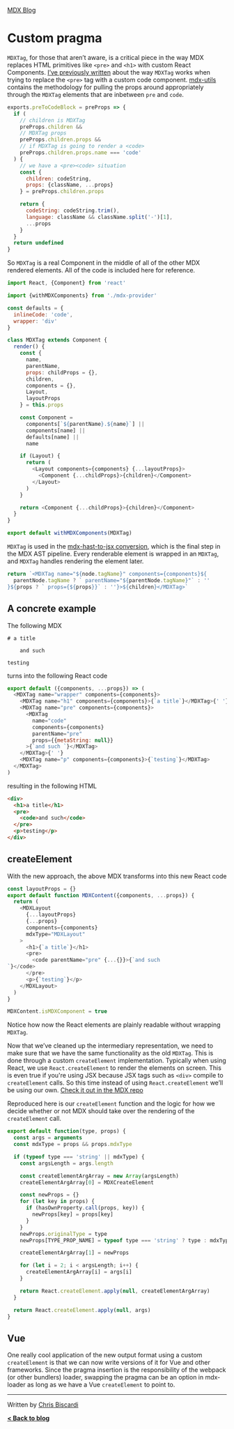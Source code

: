 [MDX Blog](/blog)

# Custom pragma

`MDXTag`, for those that aren’t aware, is a critical piece in the way
MDX replaces HTML primitives like `<pre>` and `<h1>` with custom React
Components. [I’ve previously
written](https://www.christopherbiscardi.com/post/codeblocks-mdx-and-mdx-utils)
about the way `MDXTag` works when trying to replace the `<pre>` tag
with a custom code component.
[mdx-utils](https://github.com/ChristopherBiscardi/gatsby-mdx/blob/00769a1b72455f40843cd2f09ee34fd63b009fb2/packages/mdx-utils/index.js)
contains the methodology for pulling the props around appropriately
through the `MDXTag` elements that are inbetween `pre` and `code`.

```js
exports.preToCodeBlock = preProps => {
  if (
    // children is MDXTag
    preProps.children &&
    // MDXTag props
    preProps.children.props &&
    // if MDXTag is going to render a <code>
    preProps.children.props.name === 'code'
  ) {
    // we have a <pre><code> situation
    const {
      children: codeString,
      props: {className, ...props}
    } = preProps.children.props

    return {
      codeString: codeString.trim(),
      language: className && className.split('-')[1],
      ...props
    }
  }
  return undefined
}
```

So `MDXTag` is a real Component in the middle of all of the other MDX
rendered elements. All of the code is included here for reference.

```js
import React, {Component} from 'react'

import {withMDXComponents} from './mdx-provider'

const defaults = {
  inlineCode: 'code',
  wrapper: 'div'
}

class MDXTag extends Component {
  render() {
    const {
      name,
      parentName,
      props: childProps = {},
      children,
      components = {},
      Layout,
      layoutProps
    } = this.props

    const Component =
      components[`${parentName}.${name}`] ||
      components[name] ||
      defaults[name] ||
      name

    if (Layout) {
      return (
        <Layout components={components} {...layoutProps}>
          <Component {...childProps}>{children}</Component>
        </Layout>
      )
    }

    return <Component {...childProps}>{children}</Component>
  }
}

export default withMDXComponents(MDXTag)
```

`MDXTag` is used in the [mdx-hast-to-jsx
conversion](https://github.com/mdx-js/mdx/blob/e1bcf1b1a352c9728424b01c1bb5d62e450eb48d/packages/mdx/mdx-hast-to-jsx.js#L163-L165),
which is the final step in the MDX AST pipeline. Every renderable
element is wrapped in an `MDXTag`, and `MDXTag` handles rendering the
element later.

```js
return `<MDXTag name="${node.tagName}" components={components}${
  parentNode.tagName ? ` parentName="${parentNode.tagName}"` : ''
}${props ? ` props={${props}}` : ''}>${children}</MDXTag>`
```

## A concrete example

The following MDX

```mdx
# a title

    and such

testing
```

turns into the following React code

```js
export default ({components, ...props}) => (
  <MDXTag name="wrapper" components={components}>
    <MDXTag name="h1" components={components}>{`a title`}</MDXTag>{' '}
    <MDXTag name="pre" components={components}>
      <MDXTag
        name="code"
        components={components}
        parentName="pre"
        props={{metaString: null}}
      >{`and such `}</MDXTag>
    </MDXTag>{' '}
    <MDXTag name="p" components={components}>{`testing`}</MDXTag>
  </MDXTag>
)
```

resulting in the following HTML

```html
<div>
  <h1>a title</h1>
  <pre>
    <code>and such</code>
  </pre>
  <p>testing</p>
</div>
```

## createElement

With the new approach, the above MDX transforms into this new React code

```js
const layoutProps = {}
export default function MDXContent({components, ...props}) {
  return (
    <MDXLayout
      {...layoutProps}
      {...props}
      components={components}
      mdxType="MDXLayout"
    >
      <h1>{`a title`}</h1>
      <pre>
        <code parentName="pre" {...{}}>{`and such
`}</code>
      </pre>
      <p>{`testing`}</p>
    </MDXLayout>
  )
}

MDXContent.isMDXComponent = true
```

Notice how now the React elements are plainly readable without
wrapping `MDXTag`.

Now that we’ve cleaned up the intermediary representation, we need to
make sure that we have the same functionality as the old
`MDXTag`. This is done through a custom `createElement`
implementation. Typically when using React, we use
`React.createElement` to render the elements on screen. This is even
true if you're using JSX because JSX tags such as `<div>` compile to
`createElement` calls. So this time instead of using
`React.createElement` we’ll be using our own. [Check it out in the MDX
repo](https://github.com/mdx-js/mdx/blob/0506708bed0ac787f605b0a97ef77d1954fa1275/packages/react/src/create-element.js)

Reproduced here is our `createElement` function and the logic for how
we decide whether or not MDX should take over the rendering of the
`createElement` call.

```js
export default function(type, props) {
  const args = arguments
  const mdxType = props && props.mdxType

  if (typeof type === 'string' || mdxType) {
    const argsLength = args.length

    const createElementArgArray = new Array(argsLength)
    createElementArgArray[0] = MDXCreateElement

    const newProps = {}
    for (let key in props) {
      if (hasOwnProperty.call(props, key)) {
        newProps[key] = props[key]
      }
    }
    newProps.originalType = type
    newProps[TYPE_PROP_NAME] = typeof type === 'string' ? type : mdxType

    createElementArgArray[1] = newProps

    for (let i = 2; i < argsLength; i++) {
      createElementArgArray[i] = args[i]
    }

    return React.createElement.apply(null, createElementArgArray)
  }

  return React.createElement.apply(null, args)
}
```

## Vue

One really cool application of the new output format using a custom
`createElement` is that we can now write versions of it for Vue and
other frameworks. Since the pragma insertion is the responsibility of
the webpack (or other bundlers) loader, swapping the pragma can be an
option in mdx-loader as long as we have a Vue `createElement` to point
to.

* * *

Written by [Chris Biscardi](https://christopherbiscardi.com)

**[&lt; Back to blog](/blog)**
